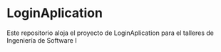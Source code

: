 # LoginAplication
Este repositorio aloja el proyecto de LoginAplication para el talleres de Ingeniería de Software I
